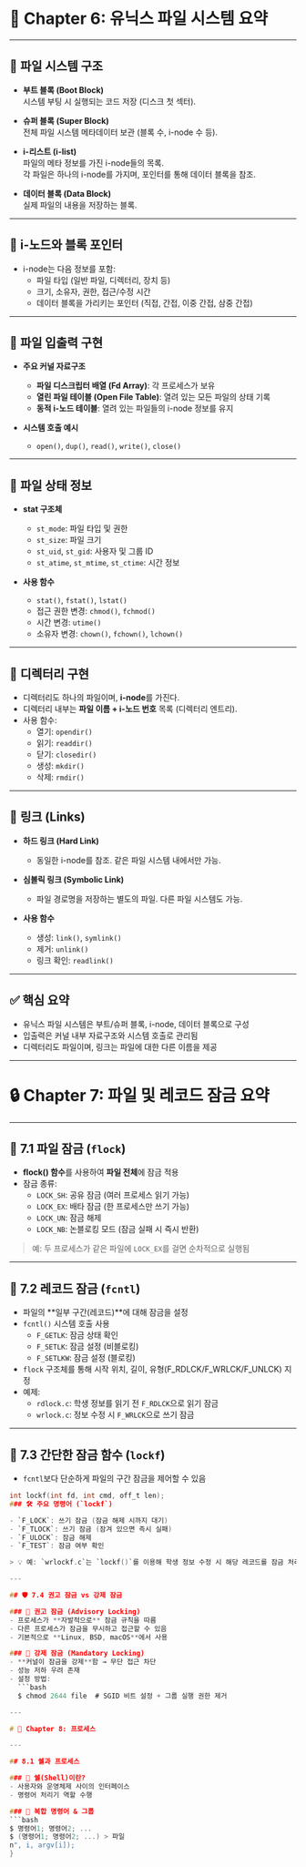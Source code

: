 # 📂 Chapter 6: 유닉스 파일 시스템 요약

---

## 🔧 파일 시스템 구조

- **부트 블록 (Boot Block)**  
  시스템 부팅 시 실행되는 코드 저장 (디스크 첫 섹터).

- **슈퍼 블록 (Super Block)**  
  전체 파일 시스템 메타데이터 보관 (블록 수, i-node 수 등).

- **i-리스트 (i-list)**  
  파일의 메타 정보를 가진 i-node들의 목록.  
  각 파일은 하나의 i-node를 가지며, 포인터를 통해 데이터 블록을 참조.

- **데이터 블록 (Data Block)**  
  실제 파일의 내용을 저장하는 블록.

---

## 📁 i-노드와 블록 포인터

- i-node는 다음 정보를 포함:
  - 파일 타입 (일반 파일, 디렉터리, 장치 등)
  - 크기, 소유자, 권한, 접근/수정 시간
  - 데이터 블록을 가리키는 포인터 (직접, 간접, 이중 간접, 삼중 간접)

---

## 📂 파일 입출력 구현

- **주요 커널 자료구조**
  - **파일 디스크립터 배열 (Fd Array)**: 각 프로세스가 보유
  - **열린 파일 테이블 (Open File Table)**: 열려 있는 모든 파일의 상태 기록
  - **동적 i-노드 테이블**: 열려 있는 파일들의 i-node 정보를 유지

- **시스템 호출 예시**
  - `open()`, `dup()`, `read()`, `write()`, `close()`

---

## 📄 파일 상태 정보

- **stat 구조체**
  - `st_mode`: 파일 타입 및 권한
  - `st_size`: 파일 크기
  - `st_uid`, `st_gid`: 사용자 및 그룹 ID
  - `st_atime`, `st_mtime`, `st_ctime`: 시간 정보

- **사용 함수**
  - `stat()`, `fstat()`, `lstat()`  
  - 접근 권한 변경: `chmod()`, `fchmod()`
  - 시간 변경: `utime()`
  - 소유자 변경: `chown()`, `fchown()`, `lchown()`

---

## 📂 디렉터리 구현

- 디렉터리도 하나의 파일이며, **i-node**를 가진다.
- 디렉터리 내부는 **파일 이름 + i-노드 번호** 목록 (디렉터리 엔트리).
- 사용 함수:
  - 열기: `opendir()`
  - 읽기: `readdir()`
  - 닫기: `closedir()`
  - 생성: `mkdir()`
  - 삭제: `rmdir()`

---

## 🔗 링크 (Links)

- **하드 링크 (Hard Link)**
  - 동일한 i-node를 참조. 같은 파일 시스템 내에서만 가능.

- **심볼릭 링크 (Symbolic Link)**
  - 파일 경로명을 저장하는 별도의 파일. 다른 파일 시스템도 가능.

- **사용 함수**
  - 생성: `link()`, `symlink()`
  - 제거: `unlink()`
  - 링크 확인: `readlink()`

---

## ✅ 핵심 요약

- 유닉스 파일 시스템은 부트/슈퍼 블록, i-node, 데이터 블록으로 구성
- 입출력은 커널 내부 자료구조와 시스템 호출로 관리됨
- 디렉터리도 파일이며, 링크는 파일에 대한 다른 이름을 제공

---

# 🔒 Chapter 7: 파일 및 레코드 잠금 요약


---

## 📁 7.1 파일 잠금 (`flock`)

- **flock() 함수**를 사용하여 **파일 전체**에 잠금 적용
- 잠금 종류:
  - `LOCK_SH`: 공유 잠금 (여러 프로세스 읽기 가능)
  - `LOCK_EX`: 배타 잠금 (한 프로세스만 쓰기 가능)
  - `LOCK_UN`: 잠금 해제
  - `LOCK_NB`: 논블로킹 모드 (잠금 실패 시 즉시 반환)

> 예: 두 프로세스가 같은 파일에 `LOCK_EX`를 걸면 순차적으로 실행됨

---

## 📄 7.2 레코드 잠금 (`fcntl`)

- 파일의 **일부 구간(레코드)**에 대해 잠금을 설정
- `fcntl()` 시스템 호출 사용
  - `F_GETLK`: 잠금 상태 확인
  - `F_SETLK`: 잠금 설정 (비블로킹)
  - `F_SETLKW`: 잠금 설정 (블로킹)
- `flock` 구조체를 통해 시작 위치, 길이, 유형(F_RDLCK/F_WRLCK/F_UNLCK) 지정
- 예제:
  - `rdlock.c`: 학생 정보를 읽기 전 `F_RDLCK`으로 읽기 잠금
  - `wrlock.c`: 정보 수정 시 `F_WRLCK`으로 쓰기 잠금

---

## 🔧 7.3 간단한 잠금 함수 (`lockf`)

- `fcntl`보다 단순하게 파일의 구간 잠금을 제어할 수 있음

```c
int lockf(int fd, int cmd, off_t len);
### 🛠️ 주요 명령어 (`lockf`)

- `F_LOCK`: 쓰기 잠금 (잠금 해제 시까지 대기)
- `F_TLOCK`: 쓰기 잠금 (잠겨 있으면 즉시 실패)
- `F_ULOCK`: 잠금 해제
- `F_TEST`: 잠금 여부 확인

> 💡 예: `wrlockf.c`는 `lockf()`를 이용해 학생 정보 수정 시 해당 레코드를 잠금 처리합니다.

---

## 🛡️ 7.4 권고 잠금 vs 강제 잠금

### 🔹 권고 잠금 (Advisory Locking)
- 프로세스가 **자발적으로** 잠금 규칙을 따름
- 다른 프로세스가 잠금을 무시하고 접근할 수 있음
- 기본적으로 **Linux, BSD, macOS**에서 사용

### 🔸 강제 잠금 (Mandatory Locking)
- **커널이 잠금을 강제**함 → 무단 접근 차단
- 성능 저하 우려 존재
- 설정 방법:
  ```bash
  $ chmod 2644 file  # SGID 비트 설정 + 그룹 실행 권한 제거

---

# 📘 Chapter 8: 프로세스

---

## 8.1 쉘과 프로세스

### 🐚 쉘(Shell)이란?
- 사용자와 운영체제 사이의 인터페이스
- 명령어 처리기 역할 수행

### 🧾 복합 명령어 & 그룹
```bash
$ 명령어1; 명령어2; ...
$ (명령어1; 명령어2; ...) > 파일
n", i, argv[i]);
}
